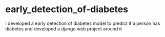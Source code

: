 # early_detection_of-diabetes
i developed a early detection of diabetes model to predict if a person has diabetes and developed a django web project around it
